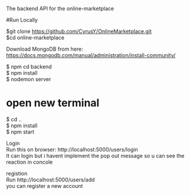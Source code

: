 The backend API for the online-marketplace


#Run Locally

$git clone https://github.com/CyrusY/OnlineMarketplace.git  
$cd online-marketplace

Download MongoDB from here: https://docs.mongodb.com/manual/administration/install-community/

$ npm cd backend  
$ npm install  
$ nodemon server  

# open new terminal    
$ cd ..    
$ npm install  
$ npm start    



Login  
Run this on browser: http://localhost:5000/users/login  
It can login but i havent implement the pop out message so u can see the reaction in concole  

registion  
Run http://localhost:5000/users/add  
you can register a new account  
